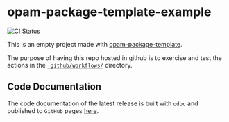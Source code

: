 # opam-package-template-example

[![CI Status](https://github.com/mbarbin/opam-package-template-example/workflows/ci/badge.svg)](https://github.com/mbarbin/opam-package-template-example/actions/workflows/ci.yml)

This is an empty project made with [opam-package-template](https://github.com/mbarbin/opam-package-template).

The purpose of having this repo hosted in github is to exercise and test the actions in the [`.github/workflows/`](.github/workflows/) directory.

## Code Documentation

The code documentation of the latest release is built with `odoc` and published to `GitHub` pages [here](https://mbarbin.github.io/opam-package-template-example).
